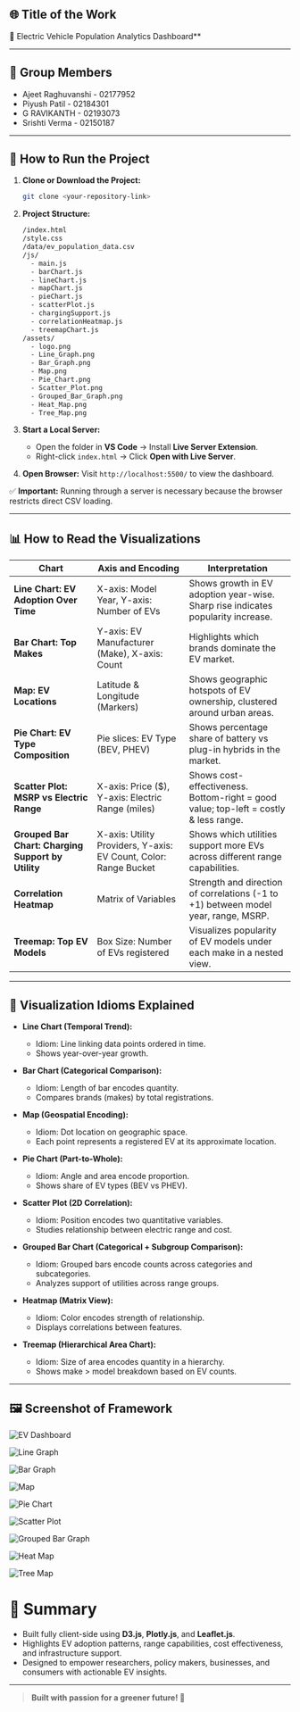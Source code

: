 ## 🌐 Title of the Work

🚗 Electric Vehicle Population Analytics Dashboard**

---

## 👥 Group Members

- Ajeet Raghuvanshi - 02177952
- Piyush Patil - 02184301
- G RAVIKANTH - 02193073
- Srishti Verma - 02150187

---

## 📅 How to Run the Project

1. **Clone or Download the Project:**
   ```bash
   git clone <your-repository-link>
   ```
2. **Project Structure:**
   ```bash
   /index.html
   /style.css
   /data/ev_population_data.csv
   /js/
     - main.js
     - barChart.js
     - lineChart.js
     - mapChart.js
     - pieChart.js
     - scatterPlot.js
     - chargingSupport.js
     - correlationHeatmap.js
     - treemapChart.js
   /assets/
     - logo.png
     - Line_Graph.png
     - Bar_Graph.png
     - Map.png
     - Pie_Chart.png
     - Scatter_Plot.png
     - Grouped_Bar_Graph.png
     - Heat_Map.png
     - Tree_Map.png
   ```
3. **Start a Local Server:**
   - Open the folder in **VS Code** → Install **Live Server Extension**.
   - Right-click `index.html` → Click **Open with Live Server**.
   
4. **Open Browser:** Visit `http://localhost:5500/` to view the dashboard.

✅ **Important:** Running through a server is necessary because the browser restricts direct CSV loading.

---

## 📊 How to Read the Visualizations

| Chart | Axis and Encoding | Interpretation |
|------|-------------------|-----------------|
| **Line Chart: EV Adoption Over Time** | X-axis: Model Year, Y-axis: Number of EVs | Shows growth in EV adoption year-wise. Sharp rise indicates popularity increase. |
| **Bar Chart: Top Makes** | Y-axis: EV Manufacturer (Make), X-axis: Count | Highlights which brands dominate the EV market. |
| **Map: EV Locations** | Latitude & Longitude (Markers) | Shows geographic hotspots of EV ownership, clustered around urban areas. |
| **Pie Chart: EV Type Composition** | Pie slices: EV Type (BEV, PHEV) | Shows percentage share of battery vs plug-in hybrids in the market. |
| **Scatter Plot: MSRP vs Electric Range** | X-axis: Price ($), Y-axis: Electric Range (miles) | Shows cost-effectiveness. Bottom-right = good value; top-left = costly & less range. |
| **Grouped Bar Chart: Charging Support by Utility** | X-axis: Utility Providers, Y-axis: EV Count, Color: Range Bucket | Shows which utilities support more EVs across different range capabilities. |
| **Correlation Heatmap** | Matrix of Variables | Strength and direction of correlations (-1 to +1) between model year, range, MSRP. |
| **Treemap: Top EV Models** | Box Size: Number of EVs registered | Visualizes popularity of EV models under each make in a nested view. |

---

## 🌈 Visualization Idioms Explained

- **Line Chart (Temporal Trend):**
  - Idiom: Line linking data points ordered in time.
  - Shows year-over-year growth.

- **Bar Chart (Categorical Comparison):**
  - Idiom: Length of bar encodes quantity.
  - Compares brands (makes) by total registrations.

- **Map (Geospatial Encoding):**
  - Idiom: Dot location on geographic space.
  - Each point represents a registered EV at its approximate location.

- **Pie Chart (Part-to-Whole):**
  - Idiom: Angle and area encode proportion.
  - Shows share of EV types (BEV vs PHEV).

- **Scatter Plot (2D Correlation):**
  - Idiom: Position encodes two quantitative variables.
  - Studies relationship between electric range and cost.

- **Grouped Bar Chart (Categorical + Subgroup Comparison):**
  - Idiom: Grouped bars encode counts across categories and subcategories.
  - Analyzes support of utilities across range groups.

- **Heatmap (Matrix View):**
  - Idiom: Color encodes strength of relationship.
  - Displays correlations between features.

- **Treemap (Hierarchical Area Chart):**
  - Idiom: Size of area encodes quantity in a hierarchy.
  - Shows make > model breakdown based on EV counts.

---

## 🖼️ Screenshot of Framework

![EV Dashboard](assets/ev_dashboard.png)

![Line Graph](assets/Line_Graph.png)

![Bar Graph](assets/Bar_Graph.png)

![Map](assets/Map.png)

![Pie Chart](assets/Pie_Chart.png)

![Scatter Plot](assets/Scatter_Plot.png)

![Grouped Bar Graph](assets/Grouped_Bar_Graph.png)

![Heat Map](assets/Heat_Map.png)

![Tree Map](assets/Tree_Map.png)

# 🚀 Summary

- Built fully client-side using **D3.js**, **Plotly.js**, and **Leaflet.js**.
- Highlights EV adoption patterns, range capabilities, cost effectiveness, and infrastructure support.
- Designed to empower researchers, policy makers, businesses, and consumers with actionable EV insights.

---

> **Built with passion for a greener future! 🌱**

